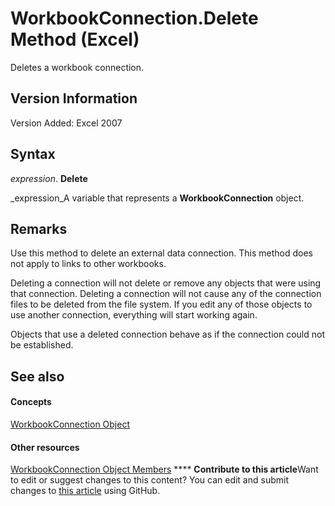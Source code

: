 
# WorkbookConnection.Delete Method (Excel)

Deletes a workbook connection.


## Version Information

Version Added: Excel 2007 


## Syntax

 _expression_. **Delete**

 _expression_A variable that represents a  **WorkbookConnection** object.


## Remarks

Use this method to delete an external data connection. This method does not apply to links to other workbooks. 

Deleting a connection will not delete or remove any objects that were using that connection. Deleting a connection will not cause any of the connection files to be deleted from the file system. If you edit any of those objects to use another connection, everything will start working again.

Objects that use a deleted connection behave as if the connection could not be established. 


## See also


#### Concepts


 [WorkbookConnection Object](5974dd57-7671-cd55-3f8f-6a76fa938317.md)
#### Other resources


 [WorkbookConnection Object Members](1c692856-1ddb-1d7d-4463-143cba3dfbe8.md)
****   **Contribute to this article**Want to edit or suggest changes to this content? You can edit and submit changes to  [this article](https://github.com/jhershey00/VBA_Excel_Test/OpenXMLCon/articles/d1312b91-04d7-2695-0c20-c18a31776fb0.md) using GitHub.

